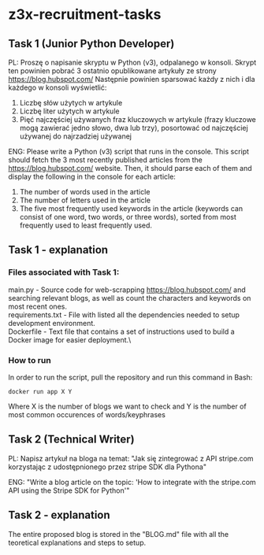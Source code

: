 # z3x-recruitment-tasks

## Task 1 (Junior Python Developer)

PL: Proszę o napisanie skryptu w Python (v3), odpalanego w konsoli. Skrypt ten powinien pobrać 3 ostatnio opublikowane artykuły ze strony https://blog.hubspot.com/ Następnie powinien sparsować każdy z nich i dla każdego w konsoli wyświetlić:
1. Liczbę słów użytych w artykule
2. Liczbę liter użytych w artykule
3. Pięć najczęściej używanych fraz kluczowych w artykule (frazy kluczowe mogą zawierać jedno słowo, dwa lub trzy), posortować od najczęściej używanej do najrzadziej używanej

ENG: Please write a Python (v3) script that runs in the console. This script should fetch the 3 most recently published articles from the https://blog.hubspot.com/ website. Then, it should parse each of them and display the following in the console for each article:

1. The number of words used in the article
2. The number of letters used in the article
3. The five most frequently used keywords in the article (keywords can consist of one word, two words, or three words), sorted from most frequently used to least frequently used.

## Task 1 - explanation

### Files associated with Task 1:

main.py - Source code for web-scrapping https://blog.hubspot.com/ and searching relevant blogs, as well as count the characters and keywords on most recent ones.\
requirements.txt - File with listed all the dependencies needed to setup development environment.\
Dockerfile - Text file that contains a set of instructions used to build a Docker image for easier deployment.\

### How to run

In order to run the script, pull the repository and run this command in Bash:
```
docker run app X Y
```
Where X is the number of blogs we want to check and Y is the number of most common occurences of words/keyphrases

## Task 2 (Technical Writer)

PL: Napisz artykuł na bloga na temat: "Jak się zintegrować z API stripe.com korzystając z udostępnionego przez stripe SDK dla Pythona"

ENG: "Write a blog article on the topic: 'How to integrate with the stripe.com API using the Stripe SDK for Python'"

## Task 2 - explanation

The entire proposed blog is stored in the "BLOG.md" file with all the teoretical explanations and steps to setup.